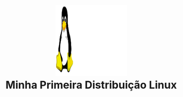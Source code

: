 <h1 align="center">
  <img src="src/logo.png" alt="Kooha" width="192" height="192"/><br>
  Minha Primeira Distribuição Linux
</h1>